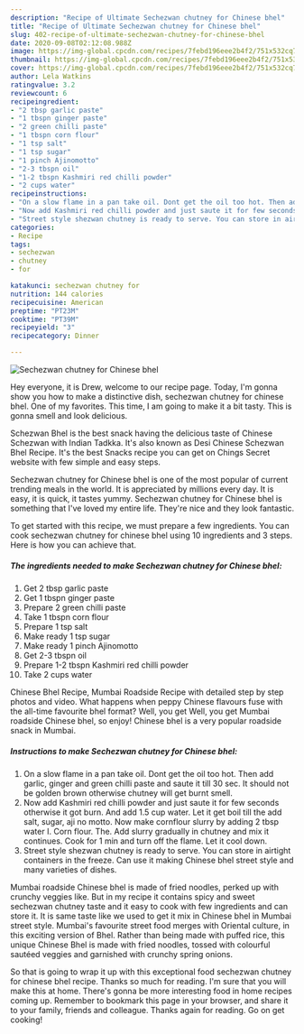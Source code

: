 ```yaml
---
description: "Recipe of Ultimate Sechezwan chutney for Chinese bhel"
title: "Recipe of Ultimate Sechezwan chutney for Chinese bhel"
slug: 402-recipe-of-ultimate-sechezwan-chutney-for-chinese-bhel
date: 2020-09-08T02:12:08.988Z
image: https://img-global.cpcdn.com/recipes/7febd196eee2b4f2/751x532cq70/sechezwan-chutney-for-chinese-bhel-recipe-main-photo.jpg
thumbnail: https://img-global.cpcdn.com/recipes/7febd196eee2b4f2/751x532cq70/sechezwan-chutney-for-chinese-bhel-recipe-main-photo.jpg
cover: https://img-global.cpcdn.com/recipes/7febd196eee2b4f2/751x532cq70/sechezwan-chutney-for-chinese-bhel-recipe-main-photo.jpg
author: Lela Watkins
ratingvalue: 3.2
reviewcount: 6
recipeingredient:
- "2 tbsp garlic paste"
- "1 tbspn ginger paste"
- "2 green chilli paste"
- "1 tbspn corn flour"
- "1 tsp salt"
- "1 tsp sugar"
- "1 pinch Ajinomotto"
- "2-3 tbspn oil"
- "1-2 tbspn Kashmiri red chilli powder"
- "2 cups water"
recipeinstructions:
- "On a slow flame in a pan take oil. Dont get the oil too hot. Then add garlic, ginger and green chilli paste and saute it till 30 sec. It should not be golden brown otherwise chutney will get burnt smell."
- "Now add Kashmiri red chilli powder and just saute it for few seconds otherwise it got burn. And add 1.5 cup water. Let it get boil till the add salt, sugar, aji no motto. Now make cornflour slurry by adding 2 tbsp water I. Corn flour. The. Add slurry gradually in chutney and mix it continues. Cook for 1 min and turn off the flame. Let it cool down."
- "Street style shezwan chutney is ready to serve. You can store in airtight containers in the freeze. Can use it making Chinese bhel street style and many varieties of dishes."
categories:
- Recipe
tags:
- sechezwan
- chutney
- for

katakunci: sechezwan chutney for 
nutrition: 144 calories
recipecuisine: American
preptime: "PT23M"
cooktime: "PT39M"
recipeyield: "3"
recipecategory: Dinner

---
```



![Sechezwan chutney for Chinese bhel](https://img-global.cpcdn.com/recipes/7febd196eee2b4f2/751x532cq70/sechezwan-chutney-for-chinese-bhel-recipe-main-photo.jpg)

Hey everyone, it is Drew, welcome to our recipe page. Today, I'm gonna show you how to make a distinctive dish, sechezwan chutney for chinese bhel. One of my favorites. This time, I am going to make it a bit tasty. This is gonna smell and look delicious.

Schezwan Bhel is the best snack having the delicious taste of Chinese Schezwan with Indian Tadkka. It&#39;s also known as Desi Chinese Schezwan Bhel Recipe. It&#39;s the best Snacks recipe you can get on Chings Secret website with few simple and easy steps.

Sechezwan chutney for Chinese bhel is one of the most popular of current trending meals in the world. It is appreciated by millions every day. It is easy, it is quick, it tastes yummy. Sechezwan chutney for Chinese bhel is something that I've loved my entire life. They're nice and they look fantastic.


To get started with this recipe, we must prepare a few ingredients. You can cook sechezwan chutney for chinese bhel using 10 ingredients and 3 steps. Here is how you can achieve that.

<!--inarticleads1-->

##### The ingredients needed to make Sechezwan chutney for Chinese bhel:

1. Get 2 tbsp garlic paste
1. Get 1 tbspn ginger paste
1. Prepare 2 green chilli paste
1. Take 1 tbspn corn flour
1. Prepare 1 tsp salt
1. Make ready 1 tsp sugar
1. Make ready 1 pinch Ajinomotto
1. Get 2-3 tbspn oil
1. Prepare 1-2 tbspn Kashmiri red chilli powder
1. Take 2 cups water


Chinese Bhel Recipe, Mumbai Roadside Recipe with detailed step by step photos and video. What happens when peppy Chinese flavours fuse with the all-time favourite bhel format? Well, you get Well, you get Mumbai roadside Chinese bhel, so enjoy! Chinese bhel is a very popular roadside snack in Mumbai. 

<!--inarticleads2-->

##### Instructions to make Sechezwan chutney for Chinese bhel:

1. On a slow flame in a pan take oil. Dont get the oil too hot. Then add garlic, ginger and green chilli paste and saute it till 30 sec. It should not be golden brown otherwise chutney will get burnt smell.
1. Now add Kashmiri red chilli powder and just saute it for few seconds otherwise it got burn. And add 1.5 cup water. Let it get boil till the add salt, sugar, aji no motto. Now make cornflour slurry by adding 2 tbsp water I. Corn flour. The. Add slurry gradually in chutney and mix it continues. Cook for 1 min and turn off the flame. Let it cool down.
1. Street style shezwan chutney is ready to serve. You can store in airtight containers in the freeze. Can use it making Chinese bhel street style and many varieties of dishes.


Mumbai roadside Chinese bhel is made of fried noodles, perked up with crunchy veggies like. But in my recipe it contains spicy and sweet sechezwan chutney taste and it easy to cook with few ingredients and can store it. It is same taste like we used to get it mix in Chinese bhel in Mumbai street style. Mumbai&#39;s favourite street food merges with Oriental culture, in this exciting version of Bhel. Rather than being made with puffed rice, this unique Chinese Bhel is made with fried noodles, tossed with colourful sautéed veggies and garnished with crunchy spring onions. 

So that is going to wrap it up with this exceptional food sechezwan chutney for chinese bhel recipe. Thanks so much for reading. I'm sure that you will make this at home. There's gonna be more interesting food in home recipes coming up. Remember to bookmark this page in your browser, and share it to your family, friends and colleague. Thanks again for reading. Go on get cooking!
